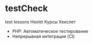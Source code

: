 # testCheck
test lessons Hexlet
Курсы Хекслет
- PHP: Автоматическое тестирование
- Непрерывная интеграция (CI)
